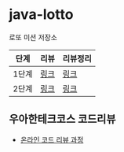 # java-lotto

로또 미션 저장소


|단계| 리뷰                                                       | 리뷰정리   |
|---|----------------------------------------------------------|--------|
|1단계| [링크](https://github.com/woowacourse/java-lotto/pull/375) | [링크](https://github.com/brorae/2022-back-end-code-review-study/blob/rennon/%5BMission2%5D%20%EB%A1%9C%EB%98%90%20%EB%AF%B8%EC%85%98/%5B%EB%A1%9C%EB%98%90%20%EB%AF%B8%EC%85%98%5D%20%EB%A0%88%EB%84%8C%201%EB%8B%A8%EA%B3%84%20%EB%A6%AC%EB%B7%B0%20%EC%A0%95%EB%A6%AC.md) |
|2단계| [링크](https://github.com/woowacourse/java-lotto/pull/473) | [링크](https://github.com/brorae/2022-back-end-code-review-study/blob/rennon/%5BMission2%5D%20%EB%A1%9C%EB%98%90%20%EB%AF%B8%EC%85%98/%5B%EB%A1%9C%EB%98%90%20%EB%AF%B8%EC%85%98%5D%20%EB%A0%88%EB%84%8C%20%EC%B5%9C%EC%A2%85%20%EB%A6%AC%EB%B7%B0%20%EC%A0%95%EB%A6%AC.md) |


## 우아한테크코스 코드리뷰
- [온라인 코드 리뷰 과정](https://github.com/woowacourse/woowacourse-docs/blob/master/maincourse/README.md)
